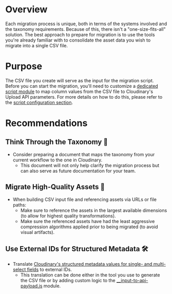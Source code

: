 # Overview

Each migration process is unique, both in terms of the systems involved and the taxonomy requirements. Because of this, there isn't a "one-size-fits-all" solution. The best approach to prepare for migration is to use the tools you're already familiar with to consolidate the asset data you wish to migrate into a single CSV file.

# Purpose

The CSV file you create will serve as the input for the migration script. Before you can start the migration, you'll need to customize a [dedicated script module](../__input-to-api-payload.js) to map column values from the CSV file to Cloudinary's Upload API parameters. For more details on how to do this, please refer to the [script configuration section](./configure.md).

# Recommendations

## Think Through the Taxonomy 🤔

- Consider preparing a document that maps the taxonomy from your current workflow to the one in Cloudinary. 
    - This document will not only help clarify the migration process but can also serve as future documentation for your team.

## Migrate High-Quality Assets 🔗

- When building CSV input file and referencing assets via URLs or file paths:
    - Make sure to reference the assets in the largest available dimensions (to allow for highest quality transformations).
    - Make sure the referenced assets have had the least aggressive compression algorithms applied prior to being migrated (to avoid visual artifacts).

## Use External IDs for Structured Metadata 🛠️

- Translate [Cloudinary's structured metadata values for single- and multi-select fields](https://cloudinary.com/documentation/dam_admin_structured_metadata#external_id) to external IDs.
    - This translation can be done either in the tool you use to generate the CSV file or by adding custom logic to the [__input-to-api-payload.js](../__input-to-api-payload.js) module.
